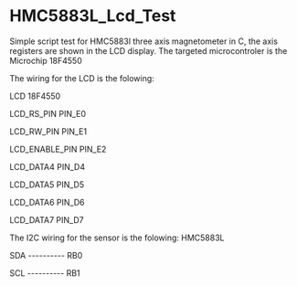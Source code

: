 # HMC5883L_Lcd_Test
Simple script test for HMC5883l three axis magnetometer in C, the axis registers are shown in the LCD display.
The targeted microcontroler is the Microchip 18F4550

The wiring for the LCD is the folowing:

LCD             18F4550

LCD_RS_PIN      PIN_E0

LCD_RW_PIN      PIN_E1 

LCD_ENABLE_PIN  PIN_E2  

LCD_DATA4       PIN_D4 

LCD_DATA5       PIN_D5 

LCD_DATA6       PIN_D6 

LCD_DATA7       PIN_D7 

The I2C wiring for the sensor is the folowing:
HMC5883L

SDA      ---------- RB0

SCL      ---------- RB1

